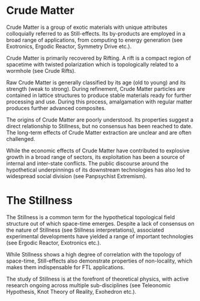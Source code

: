 # Crude Matter

Crude Matter is a group of exotic materials with unique attributes colloquially referred to as Still-effects. Its by-products are employed in a broad range of applications, from computing to energy generation (see Exotronics, Ergodic Reactor, Symmetry Drive etc.).

Crude Matter is primarily recovered by Rifting. A rift is a compact region of spacetime with twisted polarization which is topologically related to a wormhole (see Crude Rifts).

Raw Crude Matter is generally classified by its age (old to young) and its strength (weak to strong). During refinement, Crude Matter particles are contained in lattice structures to produce stable materials ready for further processing and use. During this process, amalgamation with regular matter produces further advanced composites.

The origins of Crude Matter are poorly understood. Its properties suggest a direct relationship to Stillness, but no consensus has been reached to date. The long-term effects of Crude Matter extraction are unclear and are often challenged.

While the economic effects of Crude Matter have contributed to explosive growth in a broad range of sectors, its exploitation has been a source of internal and inter-state conflicts. The public discourse around the hypothetical underpinnings of its downstream technologies has also led to widespread social division (see Panpsychist Extremism).

# The Stillness

The Stillness is a common term for the hypothetical topological field structure out of which space-time emerges. Despite a lack of consensus on the nature of Stillness (see Stillness interpretations), associated experimental developments have yielded a range of important technologies (see Ergodic Reactor, Exotronics etc.).

While Stillness shows a high degree of correlation with the topology of space-time, Still-effects also demonstrate properties of non-locality, which makes them indispensable for FTL applications.

The study of Stillness is at the forefront of theoretical physics, with active research ongoing across multiple sub-disciplines (see Teleonomic Hypothesis, Knot Theory of Reality, Exohedron etc.).
